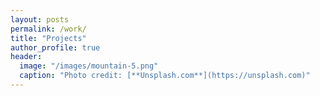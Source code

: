```yaml
---
layout: posts
permalink: /work/
title: "Projects"
author_profile: true
header:
  image: "/images/mountain-5.png"
  caption: "Photo credit: [**Unsplash.com**](https://unsplash.com)"
---
```




